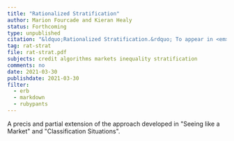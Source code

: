 ```yaml
---
title: "Rationalized Stratification"
author: Marion Fourcade and Kieran Healy
status: Forthcoming
type: unpublished
citation: "&ldquo;Rationalized Stratification.&rdquo; To appear in <em>Social Stratification</em> (5th Ed.), David Grusky, Nima Dahir and Claire Daviss, eds. New York: Routledge.a"
tag: rat-strat
file: rat-strat.pdf
subjects: credit algorithms markets inequality stratification
comments: no
date: 2021-03-30
publishdate: 2021-03-30
filter:
  - erb
  - markdown
  - rubypants
---
```


A precis and partial extension of the approach developed in "Seeing like a Market" and "Classification Situations".
